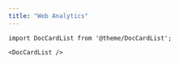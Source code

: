 ```yaml
---
title: "Web Analytics"
---
```


```mdx-code-block
import DocCardList from '@theme/DocCardList';

<DocCardList />
```

